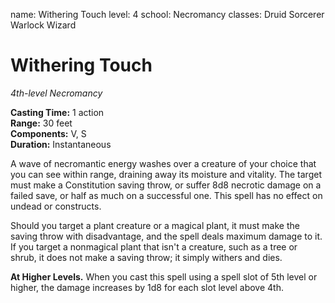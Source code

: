 name: Withering Touch
level: 4
school: Necromancy
classes: Druid
         Sorcerer
         Warlock
         Wizard

# Withering Touch
_4th-level Necromancy_

**Casting Time:** 1 action   
**Range:** 30 feet   
**Components:** V, S   
**Duration:** Instantaneous 

A wave of necromantic energy washes over a creature of your choice that you can see within range, draining away its moisture and vitality. The target must make a Constitution saving throw, or suffer 8d8 necrotic damage on a failed save, or half as much on a successful one. This spell has no effect on undead or constructs.

Should you target a plant creature or a magical plant, it must make the saving throw with disadvantage, and the spell deals maximum damage to it. If you target a nonmagical plant that isn't a creature, such as a tree or shrub, it does not make a saving throw; it simply withers and dies. 

**At Higher Levels.** When you cast this spell using a spell slot of 5th level or higher, the damage increases by 1d8 for each slot level above 4th. 
